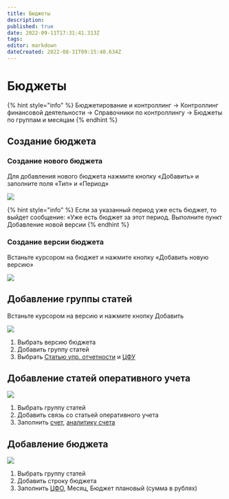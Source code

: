 ```yaml
---
title: Бюджеты
description: 
published: true
date: 2022-09-11T17:31:41.313Z
tags: 
editor: markdown
dateCreated: 2022-08-31T09:15:40.634Z
---
```


# Бюджеты

{% hint style="info" %}
Бюджетирование и контроллинг → Контроллинг финансовой деятельности → Справочники по контроллингу → Бюджеты по группам и месяцам
{% endhint %}

## Создание бюджета

### Создание нового бюджета

Для добавления нового бюджета нажмите кнопку «Добавить» и заполните поля «Тип» и «Период»

![](<../../.gitbook/assets/image (1037).png>)

{% hint style="info" %}
Если за указанный период уже есть бюджет, то выйдет сообщение: «Уже есть бюджет за этот период. Выполните пункт Добавление новой версии
{% endhint %}

### Создание версии бюджета

Встаньте курсором на бюджет и нажмите кнопку «Добавить новую версию»

![](<../../.gitbook/assets/image (756).png>)

## Добавление группы статей

Встаньте курсором на версию и нажмите кнопку Добавить

![](<../../.gitbook/assets/1 (51)>)

1. Выбрать версию бюджета
2. Добавить группу статей
3. Выбрать [Статью упр. отчетности](../nsi-kalkulirovanie/spravochnik-vidov-analitiki/stati-dlya-upr.-otchetnosti.md) и [ЦФУ](nsi-kontrolling-zatrat.md#spravochnik-cfu)

## Добавление статей оперативного учета

![](<../../.gitbook/assets/3 (34)>)

1. Выбрать группу статей
2. Добавить связь со статьей оперативного учета
3. Заполнить [счет](../../uchet/nsi-uchet/plan-schetov.md), [аналитику счета](../nsi-kalkulirovanie/spravochnik-vidov-analitiki/)

## Добавление бюджета

![](<../../.gitbook/assets/2 (46)>)

1. Выбрать группу статей
2. Добавить строку бюджета
3. Заполнить [ЦФО](nsi-kontrolling-zatrat.md#spravochnik-cfo), Месяц, Бюджет плановый (сумма в рублях)
